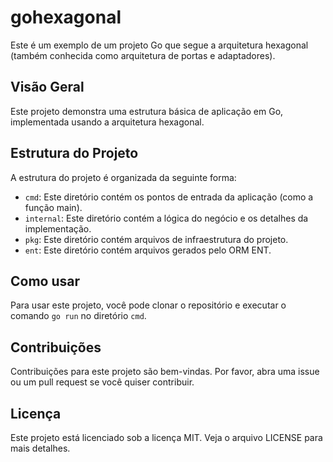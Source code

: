 # gohexagonal

Este é um exemplo de um projeto Go que segue a arquitetura hexagonal (também conhecida como arquitetura de portas e adaptadores).

## Visão Geral

Este projeto demonstra uma estrutura básica de aplicação em Go, implementada usando a arquitetura hexagonal.

## Estrutura do Projeto

A estrutura do projeto é organizada da seguinte forma:

- `cmd`: Este diretório contém os pontos de entrada da aplicação (como a função main).
- `internal`: Este diretório contém a lógica do negócio e os detalhes da implementação.
- `pkg`: Este diretório contém arquivos de infraestrutura do projeto.
- `ent`: Este diretório contém arquivos gerados pelo ORM ENT.

## Como usar

Para usar este projeto, você pode clonar o repositório e executar o comando `go run` no diretório `cmd`.

## Contribuições

Contribuições para este projeto são bem-vindas. Por favor, abra uma issue ou um pull request se você quiser contribuir.

## Licença

Este projeto está licenciado sob a licença MIT. Veja o arquivo LICENSE para mais detalhes.
